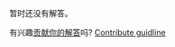 
暂时还没有解答。

有兴趣[贡献你的解答](https://github.com/BFEdev/BFE.dev-solutions/blob/main/problem/serialize-and-deserialize-binary-tree_zh.md)吗? [Contribute guidline](https://github.com/BFEdev/BFE.dev-solutions#how-to-contribute)
